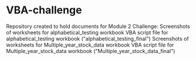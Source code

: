 # VBA-challenge
Repository created to hold documents for Module 2 Challenge:
  Screenshots of worksheets for alphabetical_testing workbook
  VBA script file for alphabetical_testing workbook ("alphabetical_testing_final")
  Screenshots of worksheets for Multiple_year_stock_data workbook
  VBA script file for Multiple_year_stock_data workbook ("Multiple_year_stock_data_final")
